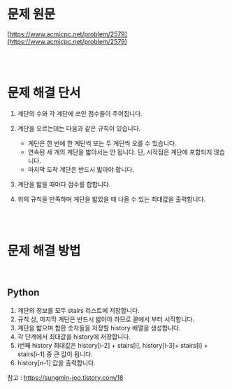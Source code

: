 # 문제 원문

[https://www.acmicpc.net/problem/2579](https://www.acmicpc.net/problem/2579)

<br><br>

# 문제 해결 단서

1. 계단의 수와 각 계단에 쓰인 점수들이 주어집니다.
2. 계단을 오르는데는 다음과 같은 규칙이 있습니다.

   - 계단은 한 번에 한 계단씩 또는 두 계단씩 오를 수 있습니다.
   - 연속된 세 개의 계단을 밟아서는 안 됩니다. 단, 시작점은 계단에 포함되지 않습니다.
   - 마지막 도착 계단은 반드시 밟아야 합니다.

3. 계단을 밟을 때마다 점수를 합합니다.
4. 위의 규칙을 만족하며 계단을 밟았을 때 나올 수 있는 최대값을 출력합니다.

<br><br>

# 문제 해결 방법

<br>

## Python

1. 계단의 정보를 모두 stairs 리스트에 저장합니다.
2. 규칙 상, 마지막 계단은 반드시 밟아야 하므로 끝에서 부터 시작합니다.
3. 계단을 밟으며 합한 숫자들을 저장할 history 배열을 생성합니다.
4. 각 단계에서 최대값을 history에 저장합니다.
5. i번째 history 최대값은 history[i-2] + stairs[i], history[i-3]+ stairs[i] + stairs[i-1] 중 큰 값이 됩니다.
6. history[n-1] 값을 출력합니다.

참고 : https://sungmin-joo.tistory.com/18

